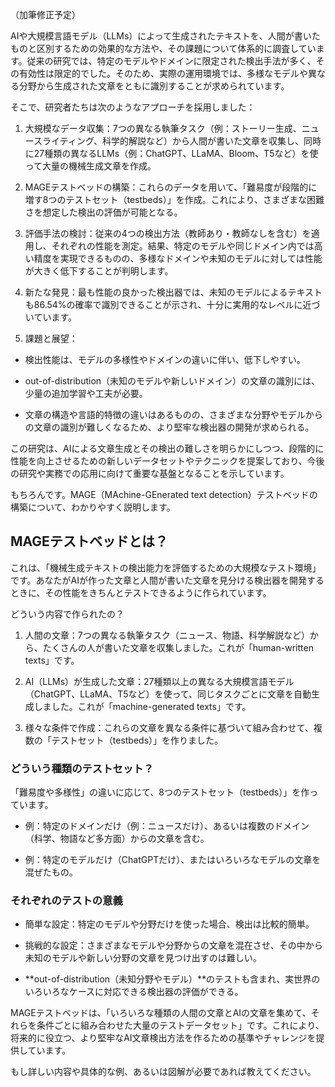 （加筆修正予定）

AIや大規模言語モデル（LLMs）によって生成されたテキストを、人間が書いたものと区別するための効果的な方法や、その課題について体系的に調査しています。従来の研究では、特定のモデルやドメインに限定された検出手法が多く、その有効性は限定的でした。そのため、実際の運用環境では、多様なモデルや異なる分野から生成された文章をともに識別することが求められています。

そこで、研究者たちは次のようなアプローチを採用しました：

1. 大規模なデータ収集：7つの異なる執筆タスク（例：ストーリー生成、ニュースライティング、科学的解説など）から人間が書いた文章を収集し、同時に27種類の異なるLLMs（例：ChatGPT、LLaMA、Bloom、T5など）を使って大量の機械生成文章を作成。

2. MAGEテストベッドの構築：これらのデータを用いて、「難易度が段階的に増す8つのテストセット（testbeds）」を作成。これにより、さまざまな困難さを想定した検出の評価が可能となる。

3. 評価手法の検討：従来の4つの検出方法（教師あり・教師なしを含む）を適用し、それぞれの性能を測定。結果、特定のモデルや同じドメイン内では高い精度を実現できるものの、多様なドメインや未知のモデルに対しては性能が大きく低下することが判明します。

4. 新たな発見：最も性能の良かった検出器では、未知のモデルによるテキストも86.54%の確率で識別できることが示され、十分に実用的なレベルに近づいています。

5. 課題と展望：

- 検出性能は、モデルの多様性やドメインの違いに伴い、低下しやすい。

- out-of-distribution（未知のモデルや新しいドメイン）の文章の識別には、少量の追加学習や工夫が必要。

- 文章の構造や言語的特徴の違いはあるものの、さまざまな分野やモデルからの文章の識別が難しくなるため、より堅牢な検出器の開発が求められる。

この研究は、AIによる文章生成とその検出の難しさを明らかにしつつ、段階的に性能を向上させるための新しいデータセットやテクニックを提案しており、今後の研究や実務での応用に向けて重要な基盤となることを示しています。

もちろんです。MAGE（MAchine-GEnerated text detection）テストベッドの構築について、わかりやすく説明します。

## MAGEテストベッドとは？

これは、「機械生成テキストの検出能力を評価するための大規模なテスト環境」です。あなたがAIが作った文章と人間が書いた文章を見分ける検出器を開発するときに、その性能をきちんとテストできるように作られています。

どういう内容で作られたの？

1. 人間の文章：7つの異なる執筆タスク（ニュース、物語、科学解説など）から、たくさんの人が書いた文章を収集しました。これが「human-written texts」です。

2. AI（LLMs）が生成した文章：27種類以上の異なる大規模言語モデル（ChatGPT、LLaMA、T5など）を使って、同じタスクごとに文章を自動生成しました。これが「machine-generated texts」です。

3. 様々な条件で作成：これらの文章を異なる条件に基づいて組み合わせて、複数の「テストセット（testbeds）」を作りました。

### どういう種類のテストセット？

「難易度や多様性」の違いに応じて、8つのテストセット（testbeds）」を作っています。

- 例：特定のドメインだけ（例：ニュースだけ）、あるいは複数のドメイン（科学、物語など多方面）からの文章を含む。

- 例：特定のモデルだけ（ChatGPTだけ）、またはいろいろなモデルの文章を混ぜたもの。

### それぞれのテストの意義

- 簡単な設定：特定のモデルや分野だけを使った場合、検出は比較的簡単。

- 挑戦的な設定：さまざまなモデルや分野からの文章を混在させ、その中から未知のモデルや新しい分野の文章を見つけ出すのは難しい。

- **out-of-distribution（未知分野やモデル）**のテストも含まれ、実世界のいろいろなケースに対応できる検出器の評価ができる。

MAGEテストベッドは、「いろいろな種類の人間の文章とAIの文章を集めて、それらを条件ごとに組み合わせた大量のテストデータセット」です。これにより、将来的に役立つ、より堅牢なAI文章検出方法を作るための基準やチャレンジを提供しています。

もし詳しい内容や具体的な例、あるいは図解が必要であれば教えてください。
